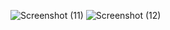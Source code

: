 ![Screenshot (11)](https://user-images.githubusercontent.com/96041004/233785970-26e504e1-b1cb-43e6-bf35-c63ed7989be0.png)
![Screenshot (12)](https://user-images.githubusercontent.com/96041004/233786009-323c0057-2a22-4d9c-942f-b673cb4500d1.png)
